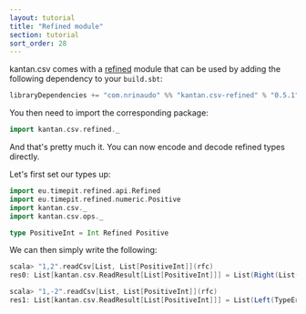 ```yaml
---
layout: tutorial
title: "Refined module"
section: tutorial
sort_order: 28
---
```

kantan.csv comes with a [refined](https://github.com/fthomas/refined) module that can be used
by adding the following dependency to your `build.sbt`:

```scala
libraryDependencies += "com.nrinaudo" %% "kantan.csv-refined" % "0.5.1"
```

You then need to import the corresponding package:

```scala
import kantan.csv.refined._
```

And that's pretty much it. You can now encode and decode refined types directly.

Let's first set our types up:

```scala
import eu.timepit.refined.api.Refined
import eu.timepit.refined.numeric.Positive
import kantan.csv._
import kantan.csv.ops._

type PositiveInt = Int Refined Positive
```

We can then simply write the following:

```scala
scala> "1,2".readCsv[List, List[PositiveInt]](rfc)
res0: List[kantan.csv.ReadResult[List[PositiveInt]]] = List(Right(List(1, 2)))

scala> "1,-2".readCsv[List, List[PositiveInt]](rfc)
res1: List[kantan.csv.ReadResult[List[PositiveInt]]] = List(Left(TypeError: Not acceptable: 'Predicate failed: (-2 > 0).'))
```

